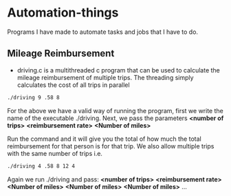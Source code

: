 # Automation-things
Programs I have made to automate tasks and jobs that I have to do.

## Mileage Reimbursement

* driving.c is a multithreaded c program that can be used to calculate the mileage reimbursement of multiple trips. The threading simply calculates the cost of all trips in parallel

```bash
./driving 9 .58 8
```
For the above we have a valid way of running the program, first we write the name of the executable ./driving.
Next, we pass the parameters **\<number of trips\>** **\<reimbursement rate\>** **\<Number of miles\>**

Run the command and it will give you the total of how much the total reimbursement for that person is for that trip.
We also allow multiple trips with the same number of trips i.e.
```bash
./driving 4 .58 8 12 4
```
Again we run ./driving and pass:
**\<number of trips\>** **\<reimbursement rate\>** **\<Number of miles\>** **\<Number of miles\>** **\<Number of miles\>** ...
